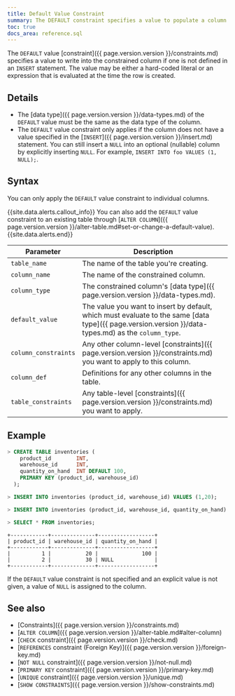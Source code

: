 ```yaml
---
title: Default Value Constraint
summary: The DEFAULT constraint specifies a value to populate a column with if none is provided.
toc: true
docs_area: reference.sql
---
```


The `DEFAULT` value [constraint]({{ page.version.version }}/constraints.md) specifies a value to write into the constrained column if one is not defined in an `INSERT` statement. The value may be either a hard-coded literal or an expression that is evaluated at the time the row is created.

## Details

- The [data type]({{ page.version.version }}/data-types.md) of the `DEFAULT` value must be the same as the data type of the column.
- The `DEFAULT` value constraint only applies if the column does not have a value specified in the [`INSERT`]({{ page.version.version }}/insert.md) statement. You can still insert a `NULL` into an optional (nullable) column by explicitly inserting `NULL`. For example, `INSERT INTO foo VALUES (1, NULL);`.

## Syntax

You can only apply the `DEFAULT` value constraint to individual columns.

{{site.data.alerts.callout_info}}
You can also add the `DEFAULT` value constraint to an existing table through [`ALTER COLUMN`]({{ page.version.version }}/alter-table.md#set-or-change-a-default-value).
{{site.data.alerts.end}}

<div>
</div>

 Parameter | Description
-----------|-------------
 `table_name` | The name of the table you're creating.
 `column_name` | The name of the constrained column.
 `column_type` | The constrained column's [data type]({{ page.version.version }}/data-types.md).
 `default_value` | The value you want to insert by default, which must evaluate to the same [data type]({{ page.version.version }}/data-types.md) as the `column_type`.
 `column_constraints` | Any other column-level [constraints]({{ page.version.version }}/constraints.md) you want to apply to this column.
 `column_def` | Definitions for any other columns in the table.
 `table_constraints` | Any table-level [constraints]({{ page.version.version }}/constraints.md) you want to apply.

## Example

~~~ sql
> CREATE TABLE inventories (
    product_id        INT,
    warehouse_id      INT,
    quantity_on_hand  INT DEFAULT 100,
    PRIMARY KEY (product_id, warehouse_id)
  );
~~~

~~~ sql
> INSERT INTO inventories (product_id, warehouse_id) VALUES (1,20);
~~~

~~~ sql
> INSERT INTO inventories (product_id, warehouse_id, quantity_on_hand) VALUES (2,30, NULL);
~~~

~~~ sql
> SELECT * FROM inventories;
~~~
~~~
+------------+--------------+------------------+
| product_id | warehouse_id | quantity_on_hand |
+------------+--------------+------------------+
|          1 |           20 |              100 |
|          2 |           30 | NULL             |
+------------+--------------+------------------+
~~~

If the `DEFAULT` value constraint is not specified and an explicit value is not given, a value of `NULL` is assigned to the column.

## See also

- [Constraints]({{ page.version.version }}/constraints.md)
- [`ALTER COLUMN`]({{ page.version.version }}/alter-table.md#alter-column)
- [`CHECK` constraint]({{ page.version.version }}/check.md)
- [`REFERENCES` constraint (Foreign Key)]({{ page.version.version }}/foreign-key.md)
- [`NOT NULL` constraint]({{ page.version.version }}/not-null.md)
- [`PRIMARY KEY` constraint]({{ page.version.version }}/primary-key.md)
- [`UNIQUE` constraint]({{ page.version.version }}/unique.md)
- [`SHOW CONSTRAINTS`]({{ page.version.version }}/show-constraints.md)